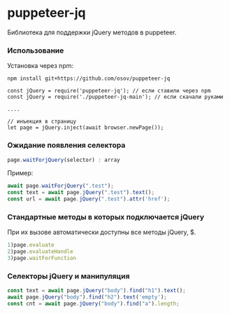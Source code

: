 # puppeteer-jq
Библиотека для поддержки jQuery методов в puppeteer.
 
 ### Использование

Установка через npm:

`npm install git+https://github.com/osov/puppeteer-jq`

```
const jQuery = require('puppeteer-jq'); // если ставили через npm
const jQuery = require('./puppeteer-jq-main'); // если скачали руками

....

// инъекция в страницу
let page = jQuery.inject(await browser.newPage());
```
 
  ### Ожидание появления селектора
 ```JavaScript
page.waitForjQuery(selector) : array

```
Пример:
 ```JavaScript
await page.waitForjQuery(".test");
const text = await page.jQuery(".test").text();
const url = await page.jQuery(".test").attr('href');
```

  ### Стандартные методы в которых подключается jQuery
При их вызове автоматически доступны все методы jQuery, $.
 ```JavaScript
1)page.evaluate
2)page.evaluateHandle
3)page.waitForFunction
```

  ### Селекторы jQuery и манипуляция 
 ```JavaScript
const text = await page.jQuery("body").find("h1").text();
await page.jQuery("body").find("h2").text('empty');
const cnt = await page.jQuery("body").find("a").length;

```
